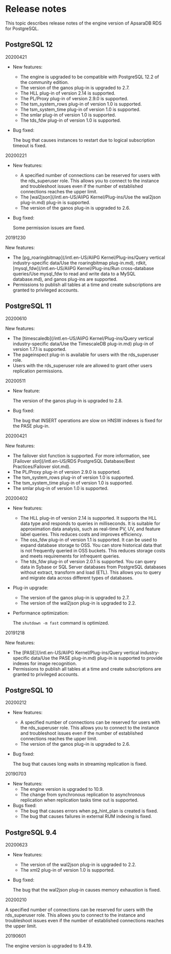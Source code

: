 # Release notes

This topic describes release notes of the engine version of ApsaraDB RDS for PostgreSQL.

## PostgreSQL 12

20200421

-   New features:
    -   The engine is upgraded to be compatible with PostgreSQL 12.2 of the community edition.
    -   The version of the ganos plug-in is upgraded to 2.7.
    -   The HLL plug-in of version 2.14 is supported.
    -   The PL/Proxy plug-in of version 2.9.0 is supported.
    -   The tsm\_system\_rows plug-in of version 1.0 is supported.
    -   The tsm\_system\_time plug-in of version 1.0 is supported.
    -   The smlar plug-in of version 1.0 is supported.
    -   The tds\_fdw plug-in of version 1.0 is supported.
-   Bug fixed:

    The bug that causes instances to restart due to logical subscription timeout is fixed.


20200221

-   New features:
    -   A specified number of connections can be reserved for users with the rds\_superuser role. This allows you to connect to the instance and troubleshoot issues even if the number of established connections reaches the upper limit.
    -   The [wal2json](/intl.en-US/AliPG Kernel/Plug-ins/Use the wal2json plug-in.md) plug-in is supported.
    -   The version of the ganos plug-in is upgraded to 2.6.
-   Bug fixed:

    Some permission issues are fixed.


20191230

New features:

-   The [pg\_roaringbitmap](/intl.en-US/AliPG Kernel/Plug-ins/Query vertical industry-specific data/Use the roaringbitmap plug-in.md), rdkit, [mysql\_fdw](/intl.en-US/AliPG Kernel/Plug-ins/Run cross-database queries/Use mysql_fdw to read and write data to a MySQL database.md), and ganos plug-ins are supported.
-   Permissions to publish all tables at a time and create subscriptions are granted to privileged accounts.

## PostgreSQL 11

20200610

New features:

-   The [timescaledb](/intl.en-US/AliPG Kernel/Plug-ins/Query vertical industry-specific data/Use the TimescaleDB plug-in.md) plug-in of version 1.7.1 is supported.
-   The pageinspect plug-in is available for users with the rds\_superuser role.
-   Users with the rds\_superuser role are allowed to grant other users replication permissions.

20200511

-   New feature:

    The version of the ganos plug-in is upgraded to 2.8.

-   Bug fixed:

    The bug that INSERT operations are slow on HNSW indexes is fixed for the PASE plug-in.


20200421

New features:

-   The failover slot function is supported. For more information, see [Failover slot](/intl.en-US/RDS PostgreSQL Database/Best Practices/Failover slot.md).
-   The PL/Proxy plug-in of version 2.9.0 is supported.
-   The tsm\_system\_rows plug-in of version 1.0 is supported.
-   The tsm\_system\_time plug-in of version 1.0 is supported.
-   The smlar plug-in of version 1.0 is supported.

20200402

-   New features:
    -   The HLL plug-in of version 2.14 is supported. It supports the HLL data type and responds to queries in milliseconds. It is suitable for approximation data analysis, such as real-time PV, UV, and feature label queries. This reduces costs and improves efficiency.
    -   The oss\_fdw plug-in of version 1.1 is supported. It can be used to expand database storage to OSS. You can store historical data that is not frequently queried in OSS buckets. This reduces storage costs and meets requirements for infrequent queries.
    -   The tds\_fdw plug-in of version 2.0.1 is supported. You can query data in Sybase or SQL Server databases from PostgreSQL databases without extract, transform and load \(ETL\). This allows you to query and migrate data across different types of databases.
-   Plug-in upgrade:
    -   The version of the ganos plug-in is upgraded to 2.7.
    -   The version of the wal2json plug-in is upgraded to 2.2.
-   Performance optimization:

    The `shutdown -m fast` command is optimized.


20191218

New features:

-   The [PASE](/intl.en-US/AliPG Kernel/Plug-ins/Query vertical industry-specific data/Use the PASE plug-in.md) plug-in is supported to provide indexes for image recognition.
-   Permissions to publish all tables at a time and create subscriptions are granted to privileged accounts.

## PostgreSQL 10

20200212

-   New features:
    -   A specified number of connections can be reserved for users with the rds\_superuser role. This allows you to connect to the instance and troubleshoot issues even if the number of established connections reaches the upper limit.
    -   The version of the ganos plug-in is upgraded to 2.6.
-   Bug fixed:

    The bug that causes long waits in streaming replication is fixed.


20190703

-   New features:
    -   The engine version is upgraded to 10.9.
    -   The change from synchronous replication to asynchronous replication when replication tasks time out is supported.
-   Bugs fixed:
    -   The bug that causes errors when pg\_hint\_plan is created is fixed.
    -   The bug that causes failures in external RUM indexing is fixed.

## PostgreSQL 9.4

20200623

-   New features:
    -   The version of the wal2json plug-in is upgraded to 2.2.
    -   The xml2 plug-in of version 1.0 is supported.
-   Bug fixed:

    The bug that the wal2json plug-in causes memory exhaustion is fixed.


20200210

A specified number of connections can be reserved for users with the rds\_superuser role. This allows you to connect to the instance and troubleshoot issues even if the number of established connections reaches the upper limit.

20190601

The engine version is upgraded to 9.4.19.


